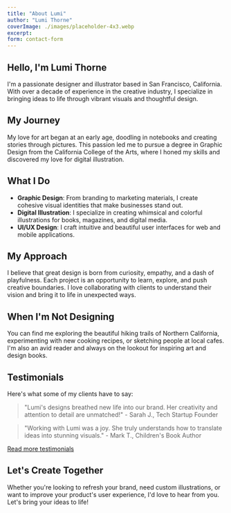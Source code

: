 ```yaml
---
title: "About Lumi"
author: "Lumi Thorne"
coverImage: ./images/placeholder-4x3.webp
excerpt:
form: contact-form
---
```


## Hello, I'm Lumi Thorne

I'm a passionate designer and illustrator based in San Francisco, California. With over a decade of experience in the creative industry, I specialize in bringing ideas to life through vibrant visuals and thoughtful design.

## My Journey

My love for art began at an early age, doodling in notebooks and creating stories through pictures. This passion led me to pursue a degree in Graphic Design from the California College of the Arts, where I honed my skills and discovered my love for digital illustration.

## What I Do

- **Graphic Design**: From branding to marketing materials, I create cohesive visual identities that make businesses stand out.
- **Digital Illustration**: I specialize in creating whimsical and colorful illustrations for books, magazines, and digital media.
- **UI/UX Design**: I craft intuitive and beautiful user interfaces for web and mobile applications.

## My Approach

I believe that great design is born from curiosity, empathy, and a dash of playfulness. Each project is an opportunity to learn, explore, and push creative boundaries. I love collaborating with clients to understand their vision and bring it to life in unexpected ways.

## When I'm Not Designing

You can find me exploring the beautiful hiking trails of Northern California, experimenting with new cooking recipes, or sketching people at local cafes. I'm also an avid reader and always on the lookout for inspiring art and design books.

## Testimonials

Here's what some of my clients have to say:

> "Lumi's designs breathed new life into our brand. Her creativity and attention to detail are unmatched!" - Sarah J., Tech Startup Founder

> "Working with Lumi was a joy. She truly understands how to translate ideas into stunning visuals." - Mark T., Children's Book Author

[Read more testimonials](/testimonials)

## Let's Create Together

Whether you're looking to refresh your brand, need custom illustrations, or want to improve your product's user experience, I'd love to hear from you. Let's bring your ideas to life!
